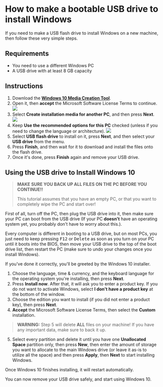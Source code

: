 # How to make a bootable USB drive to install Windows

If you need to make a USB flash drive to install Windows on a new machine, then follow these very simple steps.

## Requirements

- You need to use a different Windows PC
- A USB drive with at least 8 GB capacity

## Instructions

1. Download the [**Windows 10 Media Creation Tool**](https://cdn.anas4.sa/MediaCreationTool).
2. Open it, then **accept** the Microsoft Software License Terms to continue.
![](https://b2.anas4.sa/file/anastutorials/pTTzFxGCY2.png)
3. Select **Create installation media for another PC**, and then press **Next**.
![](https://b2.anas4.sa/file/anastutorials/8Nty2VOCE3.png)
4. Keep **Use the recommended options for this PC** checked (unless if you need to change the language or architecture).
![](https://b2.anas4.sa/file/anastutorials/TiGPbWUkHm.png)
5. Select **USB flash drive** to install on it, press **Next**, and then select your **USB drive** from the menu.
6. Press **Finish**, and then wait for it to download and install the files onto the flash drive.
7. Once it's done, press **Finish** again and remove your USB drive.

## Using the USB drive to Install Windows 10

> **MAKE SURE YOU BACK UP ALL FILES ON THE PC BEFORE YOU CONTINUE!!**
>
> This tutorial assumes that you have an empty PC, or that you want to completely wipe the PC and start over!

First of all, turn off the PC, then plug the USB drive into it, then make sure your PC can boot from the USB drive (If your PC **doesn't** have an operating system yet, you probably don't have to worry about this.).

Every computer is different in booting to a USB drive, but on most PCs, you just need to keep pressing <kbd>F12</kbd> or <kbd>Delete</kbd> as soon as you turn on your PC until it boots into the BIOS, then move your USB drive to the top of the boot drive list, then restart the PC (make sure to undo your changes once you install Windows).

If you've done it correctly, you'll be greeted by the Windows 10 installer.

1. Choose the language, time & currency, and the keyboard language for the operating system you're installing, then press **Next**.
2. Press **Install now**. After that, it will ask you to enter a product key. If you do not want to activate Windows, select **I don't have a product key** at the bottom of the window.
3. Choose the edition you want to install (if you did not enter a product key), then press **Next**.
4. **Accept** the Microsoft Software License Terms, then select the **Custom** installation.
> **WARNING:** Step 5 will delete **ALL** files on your machine! If you have any important data, make sure to back it up.
5. Select every partition and delete it until you have one **Unallocated Space** partition only, then press **New**, then enter the amount of storage you want to allocate to the main Windows drive (or leave it as-is to utilize all the space) and then press **Apply**, then **Next** to start installing Windows.

Once Windows 10 finishes installing, it will restart automatically.

You can now remove your USB drive safely, and start using Windows 10.
